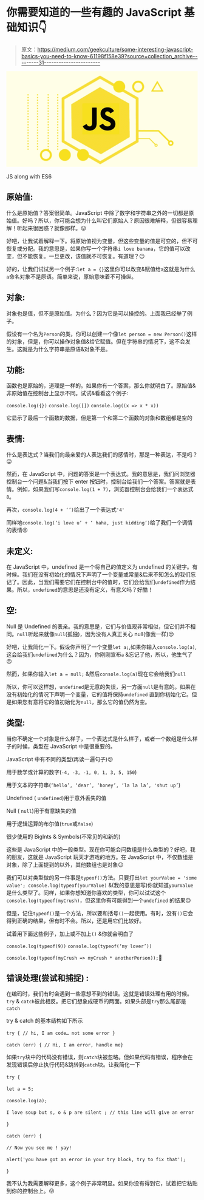 # 你需要知道的一些有趣的 JavaScript 基础知识👇

> 原文：<https://medium.com/geekculture/some-interesting-javascript-basics-you-need-to-know-61198f158e39?source=collection_archive---------31----------------------->

![](img/d6d97cc639bd5241cdae6bdfeb6268c8.png)

JS along with ES6

## 原始值:

什么是原始值？答案很简单。JavaScript 中除了数字和字符串之外的一切都是原始值。好吗？所以，你可能会想为什么叫它们原始人？原因很难解释，但很容易理解！听起来很困惑？就像那样。😛

好吧，让我试着解释一下。将原始值视为变量，但这些变量的值是可变的，但不可恢复或分配。我的意思是，如果你写一个字符串`i love banana`，它的值可以改变，但不能恢复。一旦更改，该值就不可恢复。有道理？😐

好的，让我们试试另一个例子:`let a = {}`这里你可以改变&赋值给`a`这就是为什么`a`命名对象不是原语。简单来说，原始意味着不可操纵。

## 对象:

对象也是值，但不是原始值。为什么？因为它是可以操控的。上面我已经举了例子。

假设有一个名为`Person`的类，你可以创建一个像`let person = new Person()`这样的对象，但是，你可以操作对象值&给它赋值。但在字符串的情况下，这不会发生。这就是为什么字符串是原语&对象不是。

## 功能:

函数也是原始的，道理是一样的。如果你有一个答案，那么你就明白了。原始值&非原始值在控制台上显示不同。试试&看看这个例子:

`console.log({})` `console.log([])` `console.log((x => x * x))`

它显示了最后一个函数的数据，但是第一个和第二个函数的对象和数组都是空的

## 表情:

什么是表达式？当我们向最亲爱的人表达我们的感情时，那是一种表达，不是吗？😜

然而，在 JavaScript 中，问题的答案是一个表达式。我的意思是，我们问浏览器控制台一个问题&当我们按下 enter 按钮时，控制台给我们一个答案。答案就是表情。例如，如果我们写`console.log(1 + 7)`，浏览器控制台会给我们一个表达式`8`。

再次，`console.log(4 + ‘’)`给出了一个表达式`'4'`

同样地`console.log(‘i love u’ + ‘ haha, just kidding’)`给了我们一个调情的表情😜

## 未定义:

在 JavaScript 中，undefined 是一个将自己的值定义为 undefined 的关键字。有时候。我们在没有初始化的情况下声明了一个变量或常量&后来不知怎么的我们忘记了。因此，当我们需要它们在控制台中的值时，它们会给我们`undefined`作为结果。所以，`undefined`的意思是还没有定义，有意义吗？好酷！

## 空:

Null 是 Undefined 的表亲。我的意思是，它们与价值观非常相似，但它们并不相同。`null`听起来就像`null`(孤独)，因为没有人真正关心 null(像我一样)😔

好吧，让我简化一下。假设你声明了一个变量`let a;`,如果你输入`console.log(a)`,这会给我们`undefined`为什么？因为，你刚刚宣布`a` &忘记了他，所以，他生气了😣

然而，如果你输入`let a = null;` &然后`console.log(a)`现在它会给我们`null`

所以，你可以这样想，`undefined`是无意的失误，另一方面`null`是有意的。如果在没有初始化的情况下声明一个变量，它的值将保持`undefined` 直到你初始化它。但是如果您有意将它的值初始化为`null`，那么它的值仍然为空。

## 类型:

当你不确定一个对象是什么样子，一个表达式是什么样子，或者一个数组是什么样子的时候，类型在 JavaScript 中是很重要的。

JavaScript 中有不同的类型(再读一遍句子)😕

用于数学或计算的数字(`-4, -3, -1, 0, 1, 3, 5, 150`)

用于文本的字符串(`‘hello’, ‘dear’, ‘honey’, ‘la la la’, 'shut up’`)

Undefined ( `undefined`)用于意外丢失的值

Null ( `null`)用于有意缺失的值

用于逻辑运算的布尔值(`true`或`false`)

很少使用的 BigInts & Symbols(不常见的和新的)

这些是 JavaScript 中的一般类型。现在你可能会问数组是什么类型的？好吧，我的朋友，这就是 JavaScript 玩天才游戏的地方。在 JavaScript 中，不仅数组是对象，除了上面提到的以外，其他数组也是对象😉

我们可以对类型做的另一件事是`typeof()`方法。只要打出`let yourValue = 'some value'; console.log(typeof(yourValue)` &(我的意思是写)你就知道`yourValue`是什么类型了。同样，如果你想知道你喜欢的类型，你可以试试这个`console.log(typeof(myCrush)`，但这里你有可能得到一个`undefined` 的结果😒

但是，记住`typeof()`是一个方法，所以要和括号`()`一起使用。有时，没有`()`它会得到正确的结果，但有时不会。所以，还是用它们比较好。

试着用下面这些例子，加上或不加上`()` &你就会明白了

`console.log(typeof(9))` `console.log(typeof(‘my lover’))`

`console.log(typeof(myCrush => myCrush * anotherPerson));`🐸

## 错误处理(尝试和捕捉) :

在编码时，我们有时会遇到一些意想不到的错误。这就是错误处理有用的时候。`try` & `catch`彼此相反。把它们想象成硬币的两面。如果头部是`try`那么尾部是`catch`

try & catch 的基本结构如下所示

`try { // hi, I am code… not some error }`

`catch (err) { // Hi, I am error, handle me}`

如果`try`块中的代码没有错误，则`catch`块被忽略。但如果代码有错误，程序会在发现错误后停止执行代码&跳转到`catch`块。让我简化一下

`try {`

`let a = 5;`

`console.log(a);`

`I love soup but s, o & p are silent ; // this line will give an error`

`}`

`catch (err) {`

`// Now you see me ! yay!`

`alert('you have got an error in your try block, try to fix that');`

`}`

我不认为我需要解释更多，这个例子非常明显。如果你没有得到它，试着把它粘贴到你的控制台上。😛